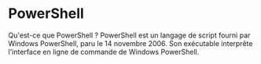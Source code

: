 # PowerShell
Qu'est-ce que PowerShell ?
PowerShell est un langage de script fourni par Windows PowerShell, paru le 14 novembre 2006. Son exécutable interprête l'interface en ligne de commande de Windows PowerShell.

